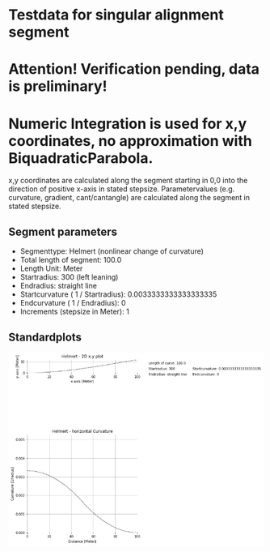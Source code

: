 # Testdata for singular alignment segment
# Attention! Verification pending, data is preliminary!
# Numeric Integration is used for x,y coordinates, no approximation with BiquadraticParabola.
x,y coordinates are calculated along the segment starting in 0,0 into the direction of positive x-axis in stated stepsize.
Parametervalues (e.g. curvature, gradient, cant/cantangle) are calculated along the segment in stated stepsize.
## Segment parameters
* Segmenttype: Helmert (nonlinear change of curvature)
* Total length of segment: 100.0
* Length Unit: Meter
* Startradius: 300 (left leaning)
* Endradius: straight line
* Startcurvature ( 1 / Startradius): 0.0033333333333333335
* Endcurvature ( 1 / Endradius): 0
* Increments (stepsize in Meter): 1
## Standardplots
<img src="./TS3_Helmert_100.0_300_inf_1_Meter.png">
